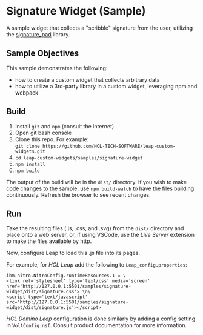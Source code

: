 # Signature Widget (Sample)

A sample widget that collects a "scribble" signature from the user, utilizing the  [signature_pad]([https://](https://github.com/szimek/signature_pad)) library.



## Sample Objectives
This sample demonstrates the following:
- how to create a custom widget that collects arbitrary data
- how to utilize a 3rd-party library in a custom widget, leveraging npm and webpack

## Build
1. Install `git` and `npm`  (consult the internet)
1. Open git bash console
2. Clone this repo. For example:  
 `git clone https://github.com/HCL-TECH-SOFTWARE/leap-custom-widgets.git`
1. `cd leap-custom-widgets/samples/signature-widget`
2. `npm install`
3. `npm build`  

The output of the build will be in the `dist/` directory.
If you wish to make code changes to the sample, use `npm build-watch` to have the files building continuously. Refresh the browser to see recent changes.

## Run
Take the resulting files (.js, .css, and .svg) from the `dist/` directory and place onto a web server, or, if using VSCode, use the *Live Server* extension to make the files available by http. 

Now, configure Leap to load this .js file into its pages.

For example, for *HCL Leap* add the following to `Leap_config.properties`:
```properties
ibm.nitro.NitroConfig.runtimeResources.1 = \
<link rel='stylesheet' type='text/css' media='screen' href='http://127.0.0.1:5501/samples/signature-widget/dist/signature.css'> \n\
<script type='text/javascript' src='http://127.0.0.1:5501/samples/signature-widget/dist/signature.js'></script>
```
*HCL Domino Leap* configuration is done similarly by adding a config setting in `VoltConfig.nsf`. Consult product documentation for more information.


